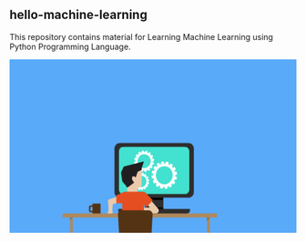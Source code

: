 ## hello-machine-learning

This repository contains material for Learning Machine Learning using Python Programming Language.

<p align = "center">
<img src = "Machine_thinking.gif" width = 600px height = 305px />
</p>






<!--
My first repository

Hey there!, I am Abhishek Chandra.
I am doing graduation from Bharati Vidyapeeth's College of Engineering (Bachelor of Technology, Information Technology), Guru Gobind Singh Indraprastha University,2018-2022.


This repository contains material for Learning Machine Learning using Python Programming Language.
-->
